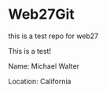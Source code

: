 # Web27Git
this is a test repo for web27

This is a test!

Name: Michael Walter

Location: California
